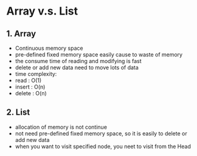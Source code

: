# Array v.s. List
## 1. Array
* Continuous memory space
* pre-defined fixed memory space easily cause to waste of memory
* the consume time of reading and modifying is fast
* delete or add new data need to move lots of data
* time complexity:
* read   : O(1)
* insert : O(n)
* delete : O(n)
## 2. List
* allocation of memory is not continue
* not need pre-defined fixed memory space, so it is easily to delete or add new data
* when you want to visit specified node, you neet to visit from the Head